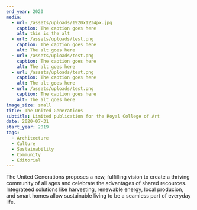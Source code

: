 ```yaml
---
end_year: 2020
media:
  - url: /assets/uploads/1920x1234px.jpg
    caption: The caption goes here
    alt: this is the alt
  - url: /assets/uploads/test.png
    caption: The caption goes here
    alt: The alt goes here
  - url: /assets/uploads/test.png
    caption: The caption goes here
    alt: The alt goes here
  - url: /assets/uploads/test.png
    caption: The caption goes here
    alt: The alt goes here
  - url: /assets/uploads/test.png
    caption: The caption goes here
    alt: The alt goes here
image_size: small
title: The United Generations
subtitle: Limited publication for the Royal College of Art
date: 2020-07-31
start_year: 2019
tags:
  - Architecture
  - Culture
  - Sustainability
  - Community
  - Editorial
---
```


The United Generations proposes a new, fulfilling vision to create a thriving community of all ages and celebrate the advantages of shared recources. Integrateed solutions like harvesting, renewable energy, local producion, and smart homes allow sustainable living to be a seamless part of everyday life.